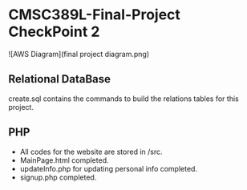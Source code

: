 # CMSC389L-Final-Project CheckPoint 2

![AWS Diagram](final project diagram.png)

## Relational DataBase

create.sql contains the commands to build the relations tables for this project.

## PHP

- All codes for the website are stored in /src.
- MainPage.html completed.
- updateInfo.php for updating personal info completed.
- signup.php completed.
